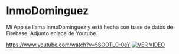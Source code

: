 # InmoDominguez

Mi App se llama InmoDominguez y está hecha con base de datos de Firebase. Adjunto enlace de Youtube.

https://www.youtube.com/watch?v=5SOOTL0-0eY
[![VER VIDEO](https://img.youtube.com/vi/5SOOTL0-0eY/0.jpg)](https://www.youtube.com/watch?v=5SOOTL0-0eY)

